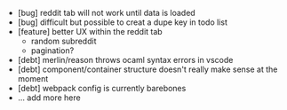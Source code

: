- [bug] reddit tab will not work until data is loaded
- [bug] difficult but possible to creat a dupe key in todo list
- [feature] better UX within the reddit tab
	- random subreddit
	- pagination?
- [debt] merlin/reason throws ocaml syntax errors in vscode
- [debt] component/container structure doesn't really make sense at the moment
- [debt] webpack config is currently barebones
- ... add more here
